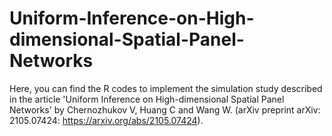 # Uniform-Inference-on-High-dimensional-Spatial-Panel-Networks

Here, you can find the R codes to implement the simulation study described in the article 'Uniform Inference on High-dimensional Spatial Panel Networks' by Chernozhukov V, Huang C and Wang W. (arXiv preprint arXiv: 2105.07424: https://arxiv.org/abs/2105.07424).
